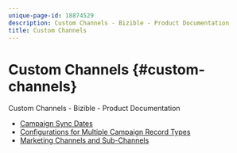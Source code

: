 ```yaml
---
unique-page-id: 18874529
description: Custom Channels - Bizible - Product Documentation
title: Custom Channels
---
```


# Custom Channels {#custom-channels}

Custom Channels - Bizible - Product Documentation

* [Campaign Sync Dates](custom-channels/campaign-sync-dates.md)
* [Configurations for Multiple Campaign Record Types](custom-channels/configurations-for-multiple-campaign-record-types.md)
* [Marketing Channels and Sub-Channels](custom-channels/marketing-channels-and-sub-channels.md)

